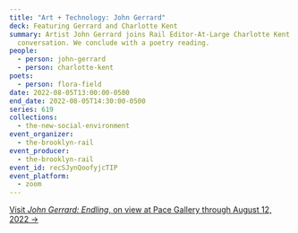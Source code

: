```yaml
---
title: "Art + Technology: John Gerrard"
deck: Featuring Gerrard and Charlotte Kent
summary: Artist John Gerrard joins Rail Editor-At-Large Charlotte Kent for a
  conversation. We conclude with a poetry reading.
people:
  - person: john-gerrard
  - person: charlotte-kent
poets:
  - person: flora-field
date: 2022-08-05T13:00:00-0500
end_date: 2022-08-05T14:30:00-0500
series: 619
collections:
  - the-new-social-environment
event_organizer:
  - the-brooklyn-rail
event_producer:
  - the-brooklyn-rail
event_id: recSJynQoofyjcTIP
event_platform:
  - zoom
---
```

[Visit *John Gerrard: Endling*, on view at Pace Gallery through August 12, 2022 →](https://www.pacegallery.com/exhibitions/john-gerrard-endling/)